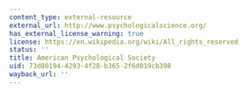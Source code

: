 ```yaml
---
content_type: external-resource
external_url: http://www.psychologicalscience.org/
has_external_license_warning: true
license: https://en.wikipedia.org/wiki/All_rights_reserved
status: ''
title: American Psychological Society
uid: 73d80194-4293-4f28-b365-2f6d019cb398
wayback_url: ''
---
```

